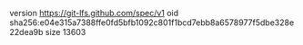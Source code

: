 version https://git-lfs.github.com/spec/v1
oid sha256:e04e315a7388ffe0fd5bfb1092c801f1bcd7ebb8a6578977f5dbe328e22dea9b
size 13603
